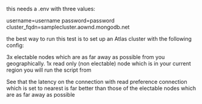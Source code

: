this needs a .env with three values:

username=username
password=password
cluster_fqdn=samplecluster.aownd.mongodb.net

the best way to run this test is to set up an Atlas cluster with the following config:

3x electable nodes which are as far away as possible from you geographically.
1x read only (non electable) node which is in your current region you will run the script from

See that the latency on the connection with read preference connection which is set to nearest is far better than those of the electable nodes which are as far away as possible
